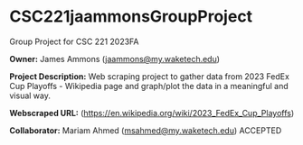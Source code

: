 # CSC221jaammonsGroupProject
Group Project for CSC 221 2023FA

__Owner:__ James Ammons (jaammons@my.waketech.edu)

__Project Description:__ Web scraping project to gather data from 2023 FedEx Cup Playoffs - Wikipedia page and graph/plot the data in a meaningful and visual way.

__Webscraped URL:__ (https://en.wikipedia.org/wiki/2023_FedEx_Cup_Playoffs)

__Collaborator:__ Mariam Ahmed (msahmed@my.waketech.edu) ACCEPTED
